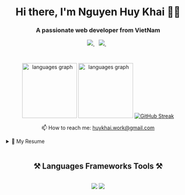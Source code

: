 <h1 align='center'>
  Hi there, I'm Nguyen Huy Khai 👨‍💻
</h1>
<h3 align="center">A passionate web developer from VietNam</h3>

<p align='center'>
   <a href="https://www.facebook.com/huykhai.Pi/">
    <img src="https://img.shields.io/badge/Facebook-1877F2?style=for-the-badge&logo=facebooks&logoColor=#white" />        
  </a>&nbsp;&nbsp;
  <a href="https://www.linkedin.com/in/khai-huy-nguyen/">
    <img src="https://img.shields.io/badge/linkedin-%230077B5.svg?&style=for-the-badge&logo=linkedin&logoColor=white" />
  </a>&nbsp;&nbsp;
</p></br>


<p align='center'>
  <a href="#"><img src="https://github-readme-stats.vercel.app/api?username=nguyenhuykhai&show_icons=true&theme=radical" height="150" alt="languages graph"/></a>
  <a href="#"><img src="https://github-readme-stats.vercel.app/api/top-langs?username=nguyenhuykhai&locale=en&hide_title=false&layout=compact&card_width=320&langs_count=5&theme=dracula&hide_border=false" height="150" alt="languages graph"/></a>
  <a href="#"><img src="https://github-readme-streak-stats.herokuapp.com?user=nguyenhuykhai&theme=dark&mode=weekly" alt="GitHub Streak" /></a>
</p>

<p align='center'>
  📫 How to reach me: <a href="mailto:huykhai.work@gmail.com">huykhai.work@gmail.com</a>
</p>

<details>
  <summary>📃 My Resume</summary>


## Education

- 📖 **Web Development**\
📆 2019 - Now\
📍 **FPT University** - Ho Chi Minh City, VietNam

## Work Experience

- **Thegioianlac**\
📆 May 2024 – Present\
👨‍💻 Frontend developer | Freelancer\
📍 **An Lac Farm Joint Stock Company** - Long An Province

- **OJT Internship for Japanese Customers**\
📆 September 2022 – March 2024\
👨‍💻 Frontend developer | Fulltime\
📍 **Fpt Software** - Ho Chi Minh City, VietNam

## CV
- **Nguyen Huy Khai - Resume** | [PDF](https://github.com/nguyenhuykhai/nguyenhuykhai/blob/main/Nguyen_Huy_Khai_Resume.pdf)

</details>

<br/>
<h2 align="center">⚒️ Languages Frameworks Tools ⚒️</h2>
<br/>
<div align="center">
    <img src="https://skillicons.dev/icons?i=react,angular,bootstrap,html,css,vscode,github,visualstudio,git,gitlab,babel,figma" />
    <img src="https://skillicons.dev/icons?i=javascript,typescript,firebase,aws,c,java,mysql,docker,spring,sass,mongodb,gcp,idea" /><br>
</div>
<br/>
</div>
